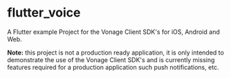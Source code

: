 # flutter_voice

A Flutter example Project for the Vonage Client SDK's for iOS, Android and Web.

**Note:** this project is not a production ready application, it is only intended to demonstrate the use of the Vonage Client SDK's and
is currently missing features required for a production application such push notifications, etc.
